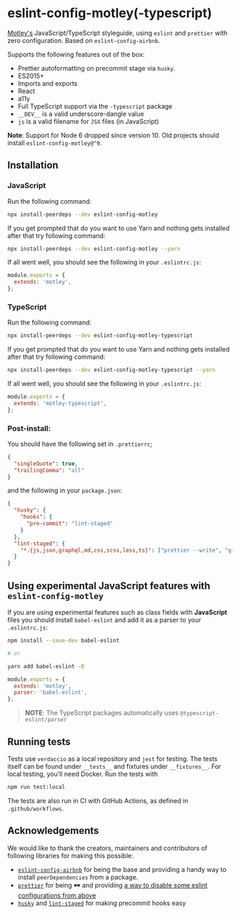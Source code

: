 # eslint-config-motley(-typescript)

[Motley's](https://www.motley.fi/) JavaScript/TypeScript styleguide, using `eslint` and `prettier` with zero configuration.
Based on `eslint-config-airbnb`.

Supports the following features out of the box:

- Prettier autoformatting on precommit stage via `husky`.
- ES2015+
- Imports and exports
- React
- a11y
- Full TypeScript support via the `-typescript` package
- `__DEV__` is a valid underscore-dangle value
- `js` is a valid filename for `JSX` files (in JavaScript)

**Note**: Support for Node 6 dropped since version 10. Old projects should install `eslint-config-motley@^9`.

## Installation

### JavaScript

Run the following command:

```bash
npx install-peerdeps --dev eslint-config-motley
```

If you get prompted that do you want to use Yarn and nothing gets installed after that try following command:
```bash
npx install-peerdeps --dev eslint-config-motley --yarn
```

If all went well, you should see the following in your `.eslintrc.js`:

```js
module.exports = {
  extends: 'motley',
};
```

### TypeScript

Run the following command:

```bash
npx install-peerdeps --dev eslint-config-motley-typescript
```

If you get prompted that do you want to use Yarn and nothing gets installed after that try following command:
```bash
npx install-peerdeps --dev eslint-config-motley-typescript --yarn
```

If all went well, you should see the following in your `.eslintrc.js`:

```js
module.exports = {
  extends: 'motley-typescript',
};
```

### Post-install:

You should have the following set in `.prettierrc`;

```json
{
  "singleQuote": true,
  "trailingComma": "all"
}
```

and the following in your `package.json`:

```json
{
  "husky": {
    "hooks": {
      "pre-commit": "lint-staged"
    }
  },
  "lint-staged": {
    "*.{js,json,graphql,md,css,scss,less,ts}": ["prettier --write", "git add"]
  }
}
```

## Using experimental JavaScript features with `eslint-config-motley`

If you are using experimental features such as class fields with **JavaScript** files you should install `babel-eslint` and add it as a parser to your `.eslintrc.js`:

```bash
npm install --save-dev babel-eslint

# or

yarn add babel-eslint -D
```

```js
module.exports = {
  extends: 'motley',
  parser: 'babel-eslint',
};
```

> **NOTE**: The TypeScript packages automatically uses `@typescript-eslint/parser`

## Running tests

Tests use `verdaccio` as a local repository and `jest` for testing. The tests itself can be found under
`__tests__` and fixtures under `__fixtures__`. For local testing, you'll need Docker. Run the tests with

```bash
npm run test:local
```

The tests are also run in CI with GitHub Actions, as defined in `.github/workflows`.

## Acknowledgements

We would like to thank the creators, maintainers and contributors of following libraries for making this possible:

- [`eslint-config-airbnb`](https://github.com/airbnb/javascript/tree/master/packages/eslint-config-airbnb) for being the base and providing a handy way to install `peerDependencies` from a package.
- [`prettier`](https://github.com/prettier/prettier) for being :dark_sunglasses: and providing [a way to disable some eslint configurations from above](https://github.com/prettier/eslint-config-prettier)
- [`husky`](https://github.com/typicode/husky) and [`lint-staged`](https://github.com/okonet/lint-staged) for making precommit hooks easy
